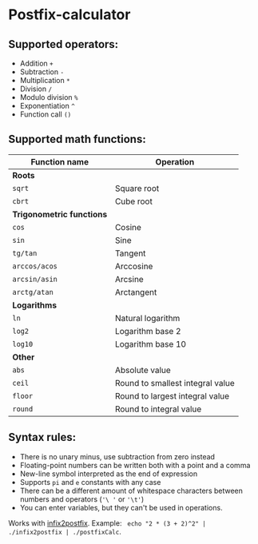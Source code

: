 # Postfix-calculator
## Supported operators:
- Addition `+`
- Subtraction `-`
- Multiplication `*`
- Division `/`
- Modulo division `%`
- Exponentiation `^`
- Function call `()`

## Supported math functions:
| Function name                  | Operation                        |
| ------------------------------ | -------------------------------  |
| <b>Roots</b>                   |                                  |
| `sqrt`                         | Square root                      |
| `cbrt`                         | Cube root                        |
| <b>Trigonometric functions</b> |                                  |
| `cos`                          | Cosine                           |
| `sin`                          | Sine                             |
| `tg/tan`                       | Tangent                          |
| `arccos/acos`                  | Arccosine                        |
| `arcsin/asin`                  | Arcsine                          |
| `arctg/atan`                   | Arctangent                       |
| <b>Logarithms</b>              |                                  |
| `ln`                           | Natural logarithm                |
| `log2`                         | Logarithm base 2                 |
| `log10`                        | Logarithm base 10                |
| <b>Other</b>                   |                                  |
| `abs`                          | Absolute value                   |
| `ceil`                         | Round to smallest integral value |
| `floor`                        | Round to largest integral value  |
| `round`                        | Round to integral value          |

## Syntax rules:
- There is no unary minus, use subtraction from zero instead
- Floating-point numbers can be written both with a point and a comma
- New-line symbol interpreted as the end of expression
- Supports `pi` and `e` constants with any case
- There can be a different amount of whitespace characters between numbers and operators (`'\ '` or `'\t'`)
- You can enter variables, but they can't be used in operations.

Works with [infix2postfix](https://github.com/evgeny-net-x/Infix2postfix). Example: ` echo "2 * (3 + 2)^2" | ./infix2postfix | ./postfixCalc`.
